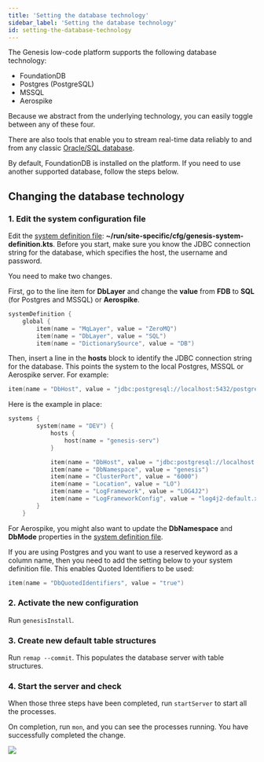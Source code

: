 ```yaml
---
title: 'Setting the database technology'
sidebar_label: 'Setting the database technology'
id: setting-the-database-technology
---
```



The Genesis low-code platform supports the following database technology:

* FoundationDB
* Postgres (PostgreSQL)
* MSSQL
* Aerospike

Because we abstract from the underlying technology, you can easily toggle between any of these four.

There are also tools that enable you to stream real-time data reliably to and from any classic [Oracle/SQL database](/database/database-technology/sql/).

By default, FoundationDB is installed on the platform. If you need to use another supported database, follow the steps below.

## Changing the database technology

### 1. Edit the system configuration file

Edit the [system definition file](/server-modules/configuring-runtime/system-definitions/): **\~/run/site-specific/cfg/genesis-system-definition.kts**. Before you start, make sure you know the JDBC connection string for the database, which specifies the host, the username and password.

You need to make two changes.

First, go to the line item for **DbLayer** and change the **value** from **FDB** to **SQL** (for Postgres and MSSQL) or **Aerospike**.

```kotlin
systemDefinition {
    global {
        item(name = "MqLayer", value = "ZeroMQ")
        item(name = "DbLayer", value = "SQL")
        item(name = "DictionarySource", value = "DB")

```


Then, insert a line in the **hosts** block to identify the JDBC connection string for the database. This points the system to the local Postgres, MSSQL or Aerospike server. For example:

```kotlin
item(name = "DbHost", value = "jdbc:postgresql://localhost:5432/postgres?user=postgres&password=Password5432")
```

Here is the example in place:

```kotlin
systems {
        system(name = "DEV") {
            hosts {
                host(name = "genesis-serv")
            }

            item(name = "DbHost", value = "jdbc:postgresql://localhost:5432/postgres?user=postgres&password=Password5432")
            item(name = "DbNamespace", value = "genesis")
            item(name = "ClusterPort", value = "6000")
            item(name = "Location", value = "LO")
            item(name = "LogFramework", value = "LOG4J2")
            item(name = "LogFrameworkConfig", value = "log4j2-default.xml")
        }
    }
```

For Aerospike, you might also want to update the **DbNamespace** and **DbMode** properties in the [system definition file](/server-modules/configuring-runtime/system-definitions/). 

If you are using Postgres and you want to use a reserved keyword as a column name, then you need to add the setting below to your system definition file. This enables Quoted Identifiers to be used:

```kotlin
item(name = "DbQuotedIdentifiers", value = "true")
```

### 2. Activate the new configuration

Run `genesisInstall`.

### 3. Create new default table structures

Run `remap --commit`. This populates the database server with table structures.

### 4. Start the server and check

When those three steps have been completed, run `startServer` to start all the processes.

On completion, run `mon`, and you can see the processes running. You have successfully completed the change.

![](/img/mon-processes-running.png)
